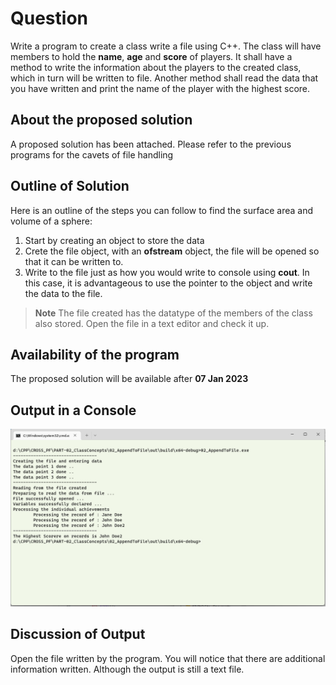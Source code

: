 # Question #
Write a program to create a class write a file using C++.  The class will have members to hold the __name__, __age__ and __score__ of players.  It shall have a method to write the information about the players to the created class, which in turn will be written to file.
Another method shall read the data that you have written and print the name of the player with the highest score.
## About the proposed solution ##
A proposed solution has been attached.  Please refer to the previous programs for the cavets of file handling
## Outline of Solution ##
Here is an outline of the steps you can follow to find the surface area and volume of a sphere:
1. Start by creating an object to store the data
2. Crete the file object, with an __ofstream__ object, the file will be opened so that it can be written to.
3. Write to the file just as how you would write to console using __cout__.  In this case, it is advantageous to use the pointer to the object and write the data to the file.
> **Note**
> The file created has the datatype of the members of the class also stored.  Open the file in a text editor and check it up. 
## Availability of the program ##
The proposed solution will be available after __07 Jan 2023__
## Output in a Console ##

![Link](Assets/Images/Output.png)

## Discussion of Output ##
Open the file written by the program.  You will notice that there are additional information written.  Although the output is still a text file.


